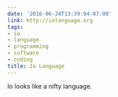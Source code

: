 ```yaml
---
date: '2016-06-24T13:39:04-07:00'
link: http://iolanguage.org
tags:
- io
- language
- programming
- software
- coding
title: Io Language
---
```


Io looks like a nifty language.
